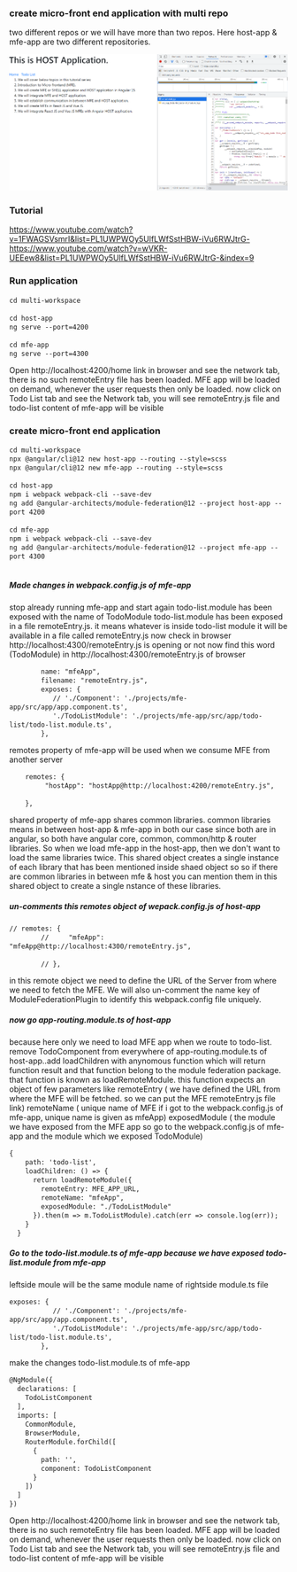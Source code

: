 ### create micro-front end application with multi repo
two different repos or we will have more than two repos. Here host-app & mfe-app are two different repositories.

![Micro-frontend](mfe.png)

### Tutorial
https://www.youtube.com/watch?v=1FWAGSVsmrI&list=PL1UWPWOy5UlfLWfSstHBW-iVu6RWJtrG-
https://www.youtube.com/watch?v=wVKR-UEEew8&list=PL1UWPWOy5UlfLWfSstHBW-iVu6RWJtrG-&index=9

### Run application
```
cd multi-workspace

cd host-app
ng serve --port=4200

cd mfe-app
ng serve --port=4300
```

Open http://localhost:4200/home link in browser and see the network tab, there is no such remoteEntry file has been loaded. MFE app will be loaded on demand, whenever the user requests then only be loaded. 
now click on Todo List tab and see the Network tab, you will see remoteEntry.js file and todo-list content of mfe-app will be visible

### create micro-front end application


```
cd multi-workspace
npx @angular/cli@12 new host-app --routing --style=scss
npx @angular/cli@12 new mfe-app --routing --style=scss

cd host-app
npm i webpack webpack-cli --save-dev
ng add @angular-architects/module-federation@12 --project host-app --port 4200

cd mfe-app
npm i webpack webpack-cli --save-dev
ng add @angular-architects/module-federation@12 --project mfe-app --port 4300


```


##### Made changes in webpack.config.js of mfe-app
stop already running mfe-app and start again
todo-list.module has been exposed with the name of TodoModule
todo-list.module has been exposed in a file remoteEntry.js. it means whatever is inside todo-list module it will be available in a file called remoteEntry.js
now check in browser http://localhost:4300/remoteEntry.js is opening or not
now find this word (TodoModule) in http://localhost:4300/remoteEntry.js of browser

```
        name: "mfeApp",
        filename: "remoteEntry.js",
        exposes: {
           // './Component': './projects/mfe-app/src/app/app.component.ts',
           './TodoListModule': './projects/mfe-app/src/app/todo-list/todo-list.module.ts',
        },      
```        

remotes property of mfe-app will be used when we consume MFE from another server
```
    remotes: {
         "hostApp": "hostApp@http://localhost:4200/remoteEntry.js",

    },
```

shared property of mfe-app shares common libraries. common libraries means in between host-app & mfe-app in both our case since both are in angular, so both have angular core, common, common/http & router libraries. So when we load mfe-app in the host-app, then we don't want to load the same libraries twice. This shared object creates a single instance of each library that has been mentioned inside shaed object so so if there are common libraries in between mfe & host you can mention them in this shared object to create a single nstance of these libraries.

##### un-comments this remotes object of wepack.config.js of host-app
```
// remotes: {
        //     "mfeApp": "mfeApp@http://localhost:4300/remoteEntry.js",

        // },
```
in this remote object we need to define the URL of the Server from where we need to fetch the MFE. We will also un-comment the name key of ModuleFederationPlugin to identify this webpack.config file uniquely. 

##### now go app-routing.module.ts of host-app 
because here only we need to load MFE app when we route to todo-list. remove TodoComponent from everywhere of app-routing.module.ts of host-app..add loadChildren with anynomous function which will return function result and that function belong to the module federation package. that function is known as loadRemoteModule. this function expects an object of few parameters like
remoteEntry ( we have defined the URL from where the MFE will be fetched. so we can put the MFE remoteEntry.js file link)
remoteName ( unique name of MFE if i got to the webpack.config.js of mfe-app, unique name is given as mfeApp)
exposedModule ( the module we have exposed from the MFE app so go to the webpack.config.js of mfe-app and the module which we exposed TodoModule)
```
{
    path: 'todo-list',
    loadChildren: () => {
      return loadRemoteModule({
        remoteEntry: MFE_APP_URL,
        remoteName: "mfeApp",
        exposedModule: "./TodoListModule"
      }).then(m => m.TodoListModule).catch(err => console.log(err));
    }
  }
```  
##### Go to the todo-list.module.ts of mfe-app because we have exposed todo-list.module from mfe-app
leftside moule will be the same module name of rightside module.ts file
```
exposes: {
           // './Component': './projects/mfe-app/src/app/app.component.ts',
           './TodoListModule': './projects/mfe-app/src/app/todo-list/todo-list.module.ts',
        }, 
```

make the changes todo-list.module.ts of mfe-app
```
@NgModule({
  declarations: [
    TodoListComponent
  ],
  imports: [
    CommonModule,
    BrowserModule,
    RouterModule.forChild([
      {
        path: '',
        component: TodoListComponent
      }
    ])
  ]
})
```

Open http://localhost:4200/home link in browser and see the network tab, there is no such remoteEntry file has been loaded. MFE app will be loaded on demand, whenever the user requests then only be loaded. 
now click on Todo List tab and see the Network tab, you will see remoteEntry.js file and todo-list content of mfe-app will be visible